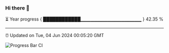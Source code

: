 ### Hi there 👋

⏳ Year progress { ████████████▁▁▁▁▁▁▁▁▁▁▁▁▁▁▁▁▁▁ } 42.35 %

---

⏰ Updated on Tue, 04 Jun 2024 00:05:20 GMT

![Progress Bar CI](https://github.com/liununu/liununu/workflows/Progress%20Bar%20CI/badge.svg)
